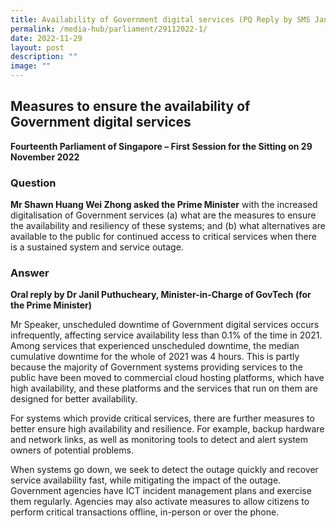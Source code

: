 ```yaml
---
title: Availability of Government digital services (PQ Reply by SMS Janil
permalink: /media-hub/parliament/29112022-1/
date: 2022-11-29
layout: post
description: ""
image: ""
---
```


## Measures to ensure the availability of Government digital services 

**Fourteenth Parliament of Singapore – First Session for the Sitting on 29 November 2022**

### Question

**Mr Shawn Huang Wei Zhong asked the Prime Minister** with the increased digitalisation of Government services (a) what are the measures to ensure the availability and resiliency of these systems; and (b) what alternatives are available to the public for continued access to critical services when there is a sustained system and service outage.


### Answer

**Oral reply by Dr Janil Puthucheary, Minister-in-Charge of GovTech (for the Prime Minister)**

Mr Speaker, unscheduled downtime of Government digital services occurs infrequently, affecting service availability less than 0.1% of the time in 2021. Among services that experienced unscheduled downtime, the median cumulative downtime for the whole of 2021 was 4 hours. This is partly because the majority of Government systems providing services to the public have been moved to commercial cloud hosting platforms, which have high availability, and these platforms and the services that run on them are designed for better availability.

For systems which provide critical services, there are further measures to better ensure high availability and resilience. For example, backup hardware and network links, as well as monitoring tools to detect and alert system owners of potential problems.

When systems go down, we seek to detect the outage quickly and recover service availability fast, while mitigating the impact of the outage. Government agencies have ICT incident management plans and exercise them regularly. Agencies may also activate measures to allow citizens to perform critical transactions offline, in-person or over the phone.